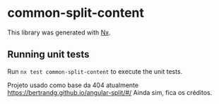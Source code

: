 # common-split-content

This library was generated with [Nx](https://nx.dev).

## Running unit tests

Run `nx test common-split-content` to execute the unit tests.

Projeto usado como base da 404 atualmente https://bertrandg.github.io/angular-split/#/ Ainda sim, fica os créditos.